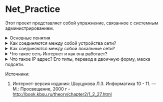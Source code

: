 # Net_Practice

Этот проект представляет собой упражнение, связанное с системным администрированием.
<details>
<summary>Основные понятия</summary>

В первую очередь необходимо понять, что такое компьютерная сеть.

**Компьютерная сеть** - это совокупность компьютеров, соединенных с помощью каналов связи и средств коммутации в единую систему для обмена сообщениями и доступа пользователей к программным, техническим, информационным и организационным ресурсам сети.

Хорошее видео с определением: https://www.youtube.com/watch?v=h4gqcFUzUl8

Компьютерную сеть представляют как совокупность узлов (компьютеров и сетевого оборудования) и соединяющих их ветвей (каналов связи).

**Сетевое (телекоммуникационное) оборудование** — устройства, необходимые для работы компьютерной сети, например: маршрутизатор, коммутатор, концентратор, коммутационная панель и др. 

Подробнее о сетевых оборудованиях в презентации: "Сетевое оборудование.ppt"
__________________
**Архитектура сети** — это реализованная структура сети передачи данных, определяющая её топологию, состав устройств и правила их взаимодействия в сети. В рамках архитектуры сети рассматриваются вопросы кодирования информации, её адресации и передачи, управления потоком сообщений, контроля ошибок и анализа работы сети в аварийных ситуациях и при ухудшении характеристик.

<h4> Наиболее распространённые архитектуры: </h4>

**Ethernet** (англ. ether — эфир) — широковещательная сеть (Широковещательный канал, широковещание (англ. broadcasting) — метод передачи данных в компьютерных сетях, при котором поток данных (каждый переданный пакет в случае пакетной передачи) предназначен для приёма всеми участниками сети.). Это значит, что все станции сети могут принимать все сообщения. Топология — линейная или звездообразная. Скорость передачи данных 10 или 100 Мбит/сек.

**Arcnet** (Attached Resource Computer Network — компьютерная сеть соединённых ресурсов) — широковещательная сеть. Физическая топология — дерево. Скорость передачи данных 2,5 Мбит/сек.

**Token Ring** (эстафетная кольцевая сеть, сеть с передачей маркера) — кольцевая сеть, в которой принцип передачи данных основан на том, что каждый узел кольца ожидает прибытия некоторой короткой уникальной последовательности битов — маркера — из смежного предыдущего узла. Поступление маркера указывает на то, что можно передавать сообщение из данного узла дальше по ходу потока. Скорость передачи данных 4 или 16 Мбит/сек.

**FDDI** (Fiber Distributed Data Interface) — сетевая архитектура высокоскоростной передачи данных по оптоволоконным линиям. Скорость передачи — 100 Мбит/сек. Топология — двойное кольцо или смешанная (с включением звездообразных или древовидных подсетей). Максимальное количество станций в сети — 1000. Очень высокая стоимость оборудования.

**АТМ** (Asynchronous Transfer Mode) — перспективная, пока ещё очень дорогая архитектура, обеспечивает передачу цифровых данных, видеоинформации и голоса по одним и тем же линиям. Скорость передачи до 2,5 Гбит/сек. Линии связи оптические.
</details>
<details>
<summary>Как соединяются между собой устройства сети?</summary> 

**Сетевые кабели** (коаксиальные, состоящие из двух изолированных между собой концентрических проводников, из которых внешний имеет вид трубки; оптоволоконные; кабели на витых парах, образованные двумя переплетёнными друг с другом проводами, и др.).


**Коннекторы** (соединители) для подключения кабелей к компьютеру; разъёмы для соединения отрезков кабеля.


**Сетевые интерфейсные адаптеры** для приёма и передачи данных. В соответствии с определённым протоколом управляют доступом к среде передачи данных. Размещаются в системных блоках компьютеров, подключенных к сети.
К разъёмам адаптеров подключается сетевой кабель.

**Трансиверы** повышают уровень качества передачи данных по кабелю, отвечают за приём сигналов из сети и обнаружение конфликтов.


**Хабы** (концентраторы) и **коммутирующие хабы** (коммутаторы) расширяют топологические, функциональные и скоростные возможности компьютерных сетей. Хаб с набором разнотипных портов позволяет объединять сегменты сетей с различными кабельными системами. К порту хаба можно подключать как отдельный узел сети, так и другой хаб или сегмент кабеля.


**Повторители** (репитеры) усиливают сигналы, передаваемые по кабелю при его большой длине.

</details>

<details>
<summary>Как соединяются между собой локальные сети?</summary>
Для соединения локальных сетей используются следующие устройства, которые различаются между собой по назначению и возможностям:

* **Мост** (англ. Bridge) — связывает две локальные сети. Передаёт данные между сетями в пакетном виде, не производя в них никаких изменений.
* **Маршрутизатор** (англ. Router) объединяет сети с общим протоколом более эффективно, чем мост. Он позволяет, например, расщеплять большие сообщения на более мелкие куски, обеспечивая тем самым взаимодействие локальных сетей с разным размером пакета.
  Маршрутизатор может пересылать пакеты на конкретный адрес (мосты только отфильтровывают ненужные пакеты), выбирать лучший путь для прохождения пакета и многое другое. Чем сложней и больше сеть, тем больше выгода от использования маршрутизаторов.
* **Мостовой маршрутизатор** (англ. Brouter) — это гибрид моста и маршрутизатора, который сначала пытается выполнить маршрутизацию, где это только возможно, а затем, в случае неудачи, переходит в режим моста.
* **Шлюз** (англ. GateWay), в отличие от моста, применяется в случаях, когда соединяемые сети имеют различные сетевые протоколы. Поступившее в шлюз сообщение от одной сети преобразуется в другое сообщение, соответствующее требованиям следующей сети. Таким образом, шлюзы не просто соединяют сети, а позволяют им работать как единая сеть. C помощью шлюзов также локальные сети подсоединяются к мэйнфреймам — универсальным мощным компьютерам.
</details>

<details>
<summary>Что такое сеть Интернет и как она работает?</summary>


**Интернет** — гигантская всемирная компьютерная сеть, объединяющая десятки тысяч сетей всего мира. Её назначение — обеспечить любому желающему постоянный доступ к любой информации.

**Как связываются между собой сети в Интернет?**

Отдельные участки Интернет представляют собой сети различной архитектуры, которые связываются между собой с помощью маршрутизаторов. Передаваемые данные разбиваются на небольшие порции, называемые пакетами. Каждый пакет перемещается по сети независимо от других пакетов. Сети в Интернет неограниченно коммутируются (т.е. связываются) друг с другом, потому что все компьютеры, участвующие в передаче данных, используют единый протокол коммуникации TCP/IP (читается "ти-си-пи / ай-пи"). На самом деле протокол TCP/IP — это два разных протокола, определяющих различные аспекты передачи данных в сети:

* **протокол TCP** (Transmission Control Protocol) — протокол управления передачей данных, использующий автоматическую повторную передачу пакетов, содержащих ошибки; этот протокол отвечает за разбиение передаваемой информации на пакеты и правильное восстановление информации из пакетов получателя;

Подробнее про TCP  в видео: https://www.youtube.com/watch?v=CKUOb4htnB4 

* **протокол IP** (Internet Protocol) — протокол межсетевого взаимодействия, отвечающий за адресацию и позволяющий пакету на пути к конечному пункту назначения проходить по нескольким сетям. 

Подробнее про IP  в видео:  https://www.youtube.com/watch?v=b_Pv7FRLH0M
</details>
<details>
<summary>Что такое IP адрес? Eго типы, перевод в двоичную форму, маска подсети.</summary>

**IP-адрес** – это уникальный адрес, идентифицирующий устройство в интернете или локальной сети.

Подробнее в видео: 
1. https://www.youtube.com/watch?v=dgzMVnvGSDc&list=PLVBGA5l88uawnfgAPmZukz1tllANwlv1Z&index=8

2. https://www.youtube.com/watch?v=Uj1XQgRXYOc
</details>

Источники:
1. Интернет-версия издания: Шауцукова Л.З. Информатика 10 - 11. — М.: Просвещение, 2000 г - http://book.kbsu.ru/theory/chapter2/1_2_27.html